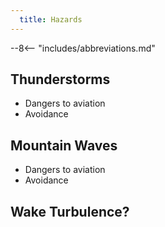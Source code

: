 ```yaml
---
  title: Hazards
---
```


--8<-- "includes/abbreviations.md"

## Thunderstorms
- Dangers to aviation
- Avoidance

## Mountain Waves
- Dangers to aviation
- Avoidance

## Wake Turbulence?
